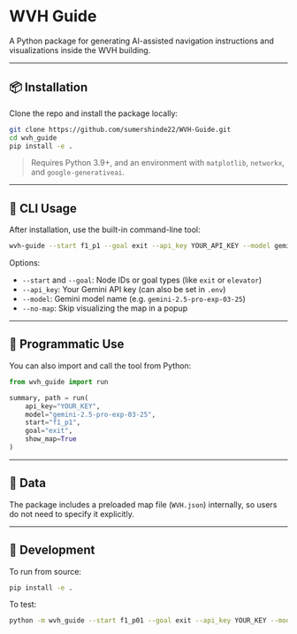 # WVH Guide

A Python package for generating AI-assisted navigation instructions and visualizations inside the WVH building.

---

## 📦 Installation

Clone the repo and install the package locally:

```bash
git clone https://github.com/sumershinde22/WVH-Guide.git
cd wvh_guide
pip install -e .
```

> Requires Python 3.9+, and an environment with `matplotlib`, `networkx`, and `google-generativeai`.

---

## 🚀 CLI Usage

After installation, use the built-in command-line tool:

```bash
wvh-guide --start f1_p1 --goal exit --api_key YOUR_API_KEY --model gemini-2.5-pro-exp-03-25
```

Options:

- `--start` and `--goal`: Node IDs or goal types (like `exit` or `elevator`)
- `--api_key`: Your Gemini API key (can also be set in `.env`)
- `--model`: Gemini model name (e.g. `gemini-2.5-pro-exp-03-25`)
- `--no-map`: Skip visualizing the map in a popup

---

## 🐍 Programmatic Use

You can also import and call the tool from Python:

```python
from wvh_guide import run

summary, path = run(
    api_key="YOUR_KEY",
    model="gemini-2.5-pro-exp-03-25",
    start="f1_p1",
    goal="exit",
    show_map=True
)
```

---

## 📁 Data

The package includes a preloaded map file (`WVH.json`) internally,
so users do not need to specify it explicitly.

---

## 🧪 Development

To run from source:

```bash
pip install -e .
```

To test:

```bash
python -m wvh_guide --start f1_p01 --goal exit --api_key YOUR_KEY --model gemini-2.5
```
